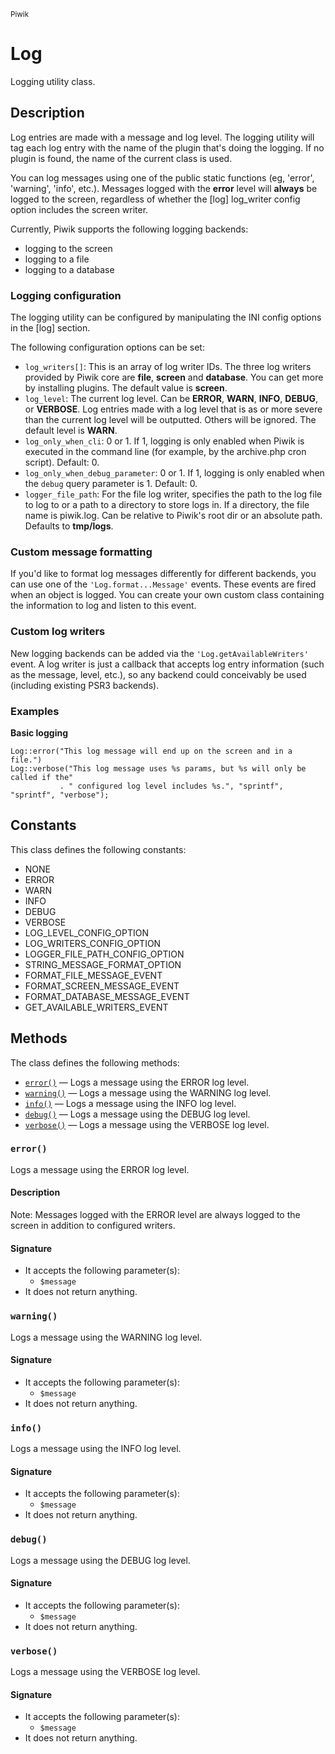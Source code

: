 <small>Piwik</small>

Log
===

Logging utility class.

Description
-----------

Log entries are made with a message and log level. The logging utility will tag each
log entry with the name of the plugin that's doing the logging. If no plugin is found,
the name of the current class is used.

You can log messages using one of the public static functions (eg, 'error', 'warning',
'info', etc.). Messages logged with the **error** level will **always** be logged to
the screen, regardless of whether the [log] log_writer config option includes the
screen writer.

Currently, Piwik supports the following logging backends:
- logging to the screen
- logging to a file
- logging to a database

### Logging configuration

The logging utility can be configured by manipulating the INI config options in the
[log] section.

The following configuration options can be set:

- `log_writers[]`: This is an array of log writer IDs. The three log writers provided
                   by Piwik core are **file**, **screen** and **database**. You can
                   get more by installing plugins. The default value is **screen**.
- `log_level`: The current log level. Can be **ERROR**, **WARN**, **INFO**, **DEBUG**,
               or **VERBOSE**. Log entries made with a log level that is as or more
               severe than the current log level will be outputted. Others will be
               ignored. The default level is **WARN**.
- `log_only_when_cli`: 0 or 1. If 1, logging is only enabled when Piwik is executed
                       in the command line (for example, by the archive.php cron
                       script). Default: 0.
- `log_only_when_debug_parameter`: 0 or 1. If 1, logging is only enabled when the
                                   `debug` query parameter is 1. Default: 0.
- `logger_file_path`: For the file log writer, specifies the path to the log file
                      to log to or a path to a directory to store logs in. If a
                      directory, the file name is piwik.log. Can be relative to
                      Piwik's root dir or an absolute path. Defaults to **tmp/logs**.

### Custom message formatting

If you'd like to format log messages differently for different backends, you can use
one of the `'Log.format...Message'` events. These events are fired when an object is
logged. You can create your own custom class containing the information to log and
listen to this event.

### Custom log writers

New logging backends can be added via the `'Log.getAvailableWriters'` event. A log
writer is just a callback that accepts log entry information (such as the message,
level, etc.), so any backend could conceivably be used (including existing PSR3
backends).

### Examples

**Basic logging**

    Log::error("This log message will end up on the screen and in a file.")
    Log::verbose("This log message uses %s params, but %s will only be called if the"
               . " configured log level includes %s.", "sprintf", "sprintf", "verbose");


Constants
---------

This class defines the following constants:

- NONE
- ERROR
- WARN
- INFO
- DEBUG
- VERBOSE
- LOG_LEVEL_CONFIG_OPTION
- LOG_WRITERS_CONFIG_OPTION
- LOGGER_FILE_PATH_CONFIG_OPTION
- STRING_MESSAGE_FORMAT_OPTION
- FORMAT_FILE_MESSAGE_EVENT
- FORMAT_SCREEN_MESSAGE_EVENT
- FORMAT_DATABASE_MESSAGE_EVENT
- GET_AVAILABLE_WRITERS_EVENT

Methods
-------

The class defines the following methods:

- [`error()`](#error) &mdash; Logs a message using the ERROR log level.
- [`warning()`](#warning) &mdash; Logs a message using the WARNING log level.
- [`info()`](#info) &mdash; Logs a message using the INFO log level.
- [`debug()`](#debug) &mdash; Logs a message using the DEBUG log level.
- [`verbose()`](#verbose) &mdash; Logs a message using the VERBOSE log level.

<a name="error" id="error"></a>
### `error()`

Logs a message using the ERROR log level.

#### Description

Note: Messages logged with the ERROR level are always logged to the screen in addition
to configured writers.

#### Signature

- It accepts the following parameter(s):
    - `$message`
- It does not return anything.

<a name="warning" id="warning"></a>
### `warning()`

Logs a message using the WARNING log level.

#### Signature

- It accepts the following parameter(s):
    - `$message`
- It does not return anything.

<a name="info" id="info"></a>
### `info()`

Logs a message using the INFO log level.

#### Signature

- It accepts the following parameter(s):
    - `$message`
- It does not return anything.

<a name="debug" id="debug"></a>
### `debug()`

Logs a message using the DEBUG log level.

#### Signature

- It accepts the following parameter(s):
    - `$message`
- It does not return anything.

<a name="verbose" id="verbose"></a>
### `verbose()`

Logs a message using the VERBOSE log level.

#### Signature

- It accepts the following parameter(s):
    - `$message`
- It does not return anything.

